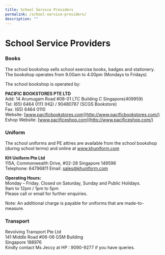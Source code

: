 ```yaml
---
title: School Service Providers
permalink: /school-service-providers/
description: ""
---
```

# **School Service Providers**

### Books

The school bookshop sells school exercise books, badges and stationery.  
The bookshop operates from 9.00am to 4.00pm (Mondays to Fridays)

The school bookshop is operated by:

**PACIFIC BOOKSTORES PTE LTD**  
Add: 14 Arumugam Road #08-01 LTC Building C Singapore(409959)  
Tel: (65) 6464 0111 (HQ) / 90480787 (SCGS Bookstore)  
Fax: (65) 6464 0110  
Website: [www.pacificbookstores.com](http://www.pacificbookstores.com/)  
Eshop Website: [www.pacificeshop.com](http://www.pacificeshop.com/)

### Uniform

The school uniforms and PE attires are available from the school bookshop (during school terms) and online at www.khuniform.com

**KH Uniform Pte Ltd**  
115A, Commonwealth Drive, #02-28
Singapore 149596  
Telephone: 64796811
Email: sales@khuniform.com

**Operating Hours:**  
Monday – Friday. Closed on Saturday, Sunday and Public Holidays.  
9am to 12pm / 1pm to 5pm  
Please call or email for further enquiries.  

Note: An additional charge is payable for uniforms that are made-to-measure.

### Transport

Revolving Transport Pte Ltd  
141 Middle Road #06-06 GSM Building  
Singapore 188976  
Kindly contact Ms Jeccy at HP : 9090-9277 if you have queries.